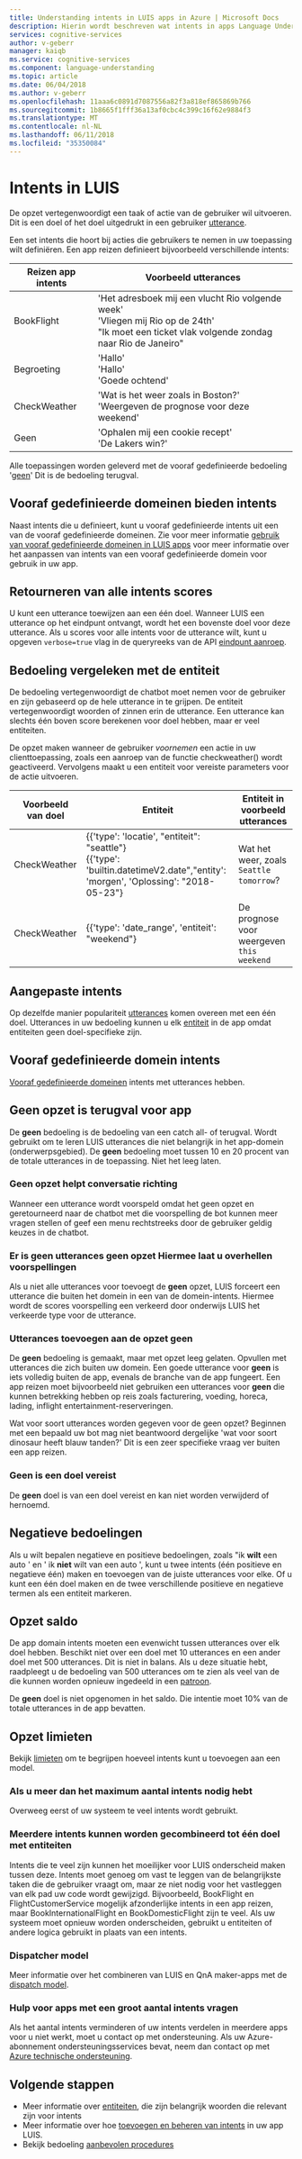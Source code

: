 ```yaml
---
title: Understanding intents in LUIS apps in Azure | Microsoft Docs
description: Hierin wordt beschreven wat intents in apps Language Understanding Intelligent Service (LUIS) zijn.
services: cognitive-services
author: v-geberr
manager: kaiqb
ms.service: cognitive-services
ms.component: language-understanding
ms.topic: article
ms.date: 06/04/2018
ms.author: v-geberr
ms.openlocfilehash: 11aaa6c0891d7087556a82f3a818ef865869b766
ms.sourcegitcommit: 1b8665f1fff36a13af0cbc4c399c16f62e9884f3
ms.translationtype: MT
ms.contentlocale: nl-NL
ms.lasthandoff: 06/11/2018
ms.locfileid: "35350084"
---
```

# <a name="intents-in-luis"></a>Intents in LUIS

De opzet vertegenwoordigt een taak of actie van de gebruiker wil uitvoeren. Dit is een doel of het doel uitgedrukt in een gebruiker [utterance](luis-concept-utterance.md).

Een set intents die hoort bij acties die gebruikers te nemen in uw toepassing wilt definiëren. Een app reizen definieert bijvoorbeeld verschillende intents:

Reizen app intents   |   Voorbeeld utterances   | 
------|------|
 BookFlight     |   'Het adresboek mij een vlucht Rio volgende week' <br/> 'Vliegen mij Rio op de 24th' <br/> "Ik moet een ticket vlak volgende zondag naar Rio de Janeiro"    |
 Begroeting     |   'Hallo' <br/>'Hallo' <br/>'Goede ochtend'  |
 CheckWeather | 'Wat is het weer zoals in Boston?' <br/> 'Weergeven de prognose voor deze weekend' |
 Geen         | 'Ophalen mij een cookie recept'<br>'De Lakers win?' |

Alle toepassingen worden geleverd met de vooraf gedefinieerde bedoeling '[geen](#none-intent-is-fallback-for-app)' Dit is de bedoeling terugval. 

## <a name="prebuilt-domains-provide-intents"></a>Vooraf gedefinieerde domeinen bieden intents
Naast intents die u definieert, kunt u vooraf gedefinieerde intents uit een van de vooraf gedefinieerde domeinen. Zie voor meer informatie [gebruik van vooraf gedefinieerde domeinen in LUIS apps](luis-how-to-use-prebuilt-domains.md) voor meer informatie over het aanpassen van intents van een vooraf gedefinieerde domein voor gebruik in uw app.

## <a name="return-all-intents-scores"></a>Retourneren van alle intents scores
U kunt een utterance toewijzen aan een één doel. Wanneer LUIS een utterance op het eindpunt ontvangt, wordt het een bovenste doel voor deze utterance. Als u scores voor alle intents voor de utterance wilt, kunt u opgeven `verbose=true` vlag in de queryreeks van de API [eindpunt aanroep](https://aka.ms/v1-endpoint-api-docs). 

## <a name="intent-compared-to-entity"></a>Bedoeling vergeleken met de entiteit
De bedoeling vertegenwoordigt de chatbot moet nemen voor de gebruiker en zijn gebaseerd op de hele utterance in te grijpen. De entiteit vertegenwoordigt woorden of zinnen erin de utterance. Een utterance kan slechts één boven score berekenen voor doel hebben, maar er veel entiteiten. 

<a name="how-do-intents-relate-to-entities"></a> De opzet maken wanneer de gebruiker _voornemen_ een actie in uw clienttoepassing, zoals een aanroep van de functie checkweather() wordt geactiveerd. Vervolgens maakt u een entiteit voor vereiste parameters voor de actie uitvoeren. 

|Voorbeeld van doel   | Entiteit | Entiteit in voorbeeld utterances   | 
|------------------|------------------------------|------------------------------|
| CheckWeather | {{'type': 'locatie', "entiteit": "seattle"}<br>{{'type': 'builtin.datetimeV2.date","entity': 'morgen', 'Oplossing': "2018-05-23"} | Wat het weer, zoals `Seattle` `tomorrow`? |
| CheckWeather | {{'type': 'date_range', 'entiteit': "weekend"} | De prognose voor weergeven `this weekend` | 

## <a name="custom-intents"></a>Aangepaste intents

Op dezelfde manier populariteit [utterances](luis-concept-utterance.md) komen overeen met een één doel. Utterances in uw bedoeling kunnen u elk [entiteit](luis-concept-entity-types.md) in de app omdat entiteiten geen doel-specifieke zijn. 

## <a name="prebuilt-domain-intents"></a>Vooraf gedefinieerde domein intents

[Vooraf gedefinieerde domeinen](luis-how-to-use-prebuilt-domains.md) intents met utterances hebben.  

## <a name="none-intent-is-fallback-for-app"></a>Geen opzet is terugval voor app
De **geen** bedoeling is de bedoeling van een catch all- of terugval. Wordt gebruikt om te leren LUIS utterances die niet belangrijk in het app-domein (onderwerpsgebied). De **geen** bedoeling moet tussen 10 en 20 procent van de totale utterances in de toepassing. Niet het leeg laten. 

### <a name="none-intent-helps-conversation-direction"></a>Geen opzet helpt conversatie richting
Wanneer een utterance wordt voorspeld omdat het geen opzet en geretourneerd naar de chatbot met die voorspelling de bot kunnen meer vragen stellen of geef een menu rechtstreeks door de gebruiker geldig keuzes in de chatbot. 

### <a name="no-utterances-in-none-intent-skews-predictions"></a>Er is geen utterances geen opzet Hiermee laat u overhellen voorspellingen
Als u niet alle utterances voor toevoegt de **geen** opzet, LUIS forceert een utterance die buiten het domein in een van de domein-intents. Hiermee wordt de scores voorspelling een verkeerd door onderwijs LUIS het verkeerde type voor de utterance. 

### <a name="add-utterances-to-the-none-intent"></a>Utterances toevoegen aan de opzet geen
De **geen** bedoeling is gemaakt, maar met opzet leeg gelaten. Opvullen met utterances die zich buiten uw domein. Een goede utterance voor **geen** is iets volledig buiten de app, evenals de branche van de app fungeert. Een app reizen moet bijvoorbeeld niet gebruiken een utterances voor **geen** die kunnen betrekking hebben op reis zoals facturering, voeding, horeca, lading, inflight entertainment-reserveringen. 

Wat voor soort utterances worden gegeven voor de geen opzet? Beginnen met een bepaald uw bot mag niet beantwoord dergelijke 'wat voor soort dinosaur heeft blauw tanden?' Dit is een zeer specifieke vraag ver buiten een app reizen. 

### <a name="none-is-a-required-intent"></a>Geen is een doel vereist
De **geen** doel is van een doel vereist en kan niet worden verwijderd of hernoemd.

## <a name="negative-intentions"></a>Negatieve bedoelingen 
Als u wilt bepalen negatieve en positieve bedoelingen, zoals "ik **wilt** een auto ' en ' ik **niet** wilt van een auto ', kunt u twee intents (één positieve en negatieve één) maken en toevoegen van de juiste utterances voor elke. Of u kunt een één doel maken en de twee verschillende positieve en negatieve termen als een entiteit markeren.  

## <a name="intent-balance"></a>Opzet saldo
De app domain intents moeten een evenwicht tussen utterances over elk doel hebben. Beschikt niet over een doel met 10 utterances en een ander doel met 500 utterances. Dit is niet in balans. Als u deze situatie hebt, raadpleegt u de bedoeling van 500 utterances om te zien als veel van de die kunnen worden opnieuw ingedeeld in een [patroon](luis-concept-patterns.md). 

De **geen** doel is niet opgenomen in het saldo. Die intentie moet 10% van de totale utterances in de app bevatten.

## <a name="intent-limits"></a>Opzet limieten
Bekijk [limieten](luis-boundaries.md#model-boundaries) om te begrijpen hoeveel intents kunt u toevoegen aan een model. 

### <a name="if-you-need-more-than-the-maximum-number-of-intents"></a>Als u meer dan het maximum aantal intents nodig hebt 
Overweeg eerst of uw systeem te veel intents wordt gebruikt. 

### <a name="can-multiple-intents-be-combined-into-single-intent-with-entities"></a>Meerdere intents kunnen worden gecombineerd tot één doel met entiteiten 
Intents die te veel zijn kunnen het moeilijker voor LUIS onderscheid maken tussen deze. Intents moet genoeg om vast te leggen van de belangrijkste taken die de gebruiker vraagt om, maar ze niet nodig voor het vastleggen van elk pad uw code wordt gewijzigd. Bijvoorbeeld, BookFlight en FlightCustomerService mogelijk afzonderlijke intents in een app reizen, maar BookInternationalFlight en BookDomesticFlight zijn te veel. Als uw systeem moet opnieuw worden onderscheiden, gebruikt u entiteiten of andere logica gebruikt in plaats van een intents. 

### <a name="dispatcher-model"></a>Dispatcher model
Meer informatie over het combineren van LUIS en QnA maker-apps met de [dispatch model](luis-concept-enterprise.md#when-you-need-to-combine-several-luis-and-qna-maker-apps). 

### <a name="request-help-for-apps-with-significant-number-of-intents"></a>Hulp voor apps met een groot aantal intents vragen
Als het aantal intents verminderen of uw intents verdelen in meerdere apps voor u niet werkt, moet u contact op met ondersteuning. Als uw Azure-abonnement ondersteuningsservices bevat, neem dan contact op met [Azure technische ondersteuning](https://azure.microsoft.com/support/options/). 

## <a name="next-steps"></a>Volgende stappen

* Meer informatie over [entiteiten](luis-concept-entity-types.md), die zijn belangrijk woorden die relevant zijn voor intents
* Meer informatie over hoe [toevoegen en beheren van intents](luis-how-to-add-intents.md) in uw app LUIS.
* Bekijk bedoeling [aanbevolen procedures](luis-concept-best-practices.md)

[LUIS]:luis-reference-regions.md#luis-website